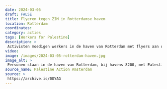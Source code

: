 ```yaml
---
date: 2024-03-05
draft: FALSE
title: Flyeren tegen ZIM in Rotterdamse haven
location: Rotterdam
coordinates: 
category: acties
tags: [Workers for Palestine]
description: > 
 Activisten moedigen werkers in de haven van Rotterdam met flyers aan om geen ZIM-schepen te lossen op grond van gewetensbezwaar, omdat deze schepen 'israëlische' wapens bevatten.
video: 
image: /images/2024-03-05-rotterdam-haven.jpg
image_alt: > 
 Personen staan in de haven van Rotterdam, bij havens 8200, met Palestijnse vlaggen, flyers, en een spandoek met daarop de rood-blauwe tekst, in het Engels: 'Boycott Zim'. 
source_name: Palestine Action Amsterdam
source: > 
 https://archive.is/0OYAG
---
```


